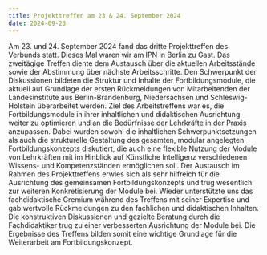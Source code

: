 ```yaml
---
title: Projekttreffen am 23 & 24. September 2024
date: 2024-09-23
---
```

Am 23. und 24. September 2024 fand das dritte Projekttreffen des Verbunds statt. Dieses Mal waren wir am IPN in Berlin zu Gast. Das zweitägige Treffen diente dem Austausch über die aktuellen Arbeitsstände sowie der Abstimmung über nächste Arbeitsschritte. Den Schwerpunkt der Diskussionen bildeten die Struktur und Inhalte der Fortbildungsmodule, die aktuell auf Grundlage der ersten Rückmeldungen von Mitarbeitenden der Landesinstitute aus Berlin-Brandenburg, Niedersachsen und Schleswig-Holstein überarbeitet werden. Ziel des Arbeitstreffens war es, die Fortbildungsmodule in ihrer inhaltlichen und didaktischen Ausrichtung weiter zu optimieren und an die Bedürfnisse der Lehrkräfte in der Praxis anzupassen. Dabei wurden sowohl die inhaltlichen Schwerpunktsetzungen als auch die strukturelle Gestaltung des gesamten, modular angelegten Fortbildungskonzepts diskutiert, die auch eine flexible Nutzung der Module von Lehrkräften mit im Hinblick auf Künstliche Intelligenz verschiedenen Wissens- und Kompetenzständen ermöglichen soll. Der Austausch im Rahmen des Projekttreffens erwies sich als sehr hilfreich für die Ausrichtung des gemeinsamen Fortbildungskonzepts und trug wesentlich zur weiteren Konkretisierung der Module bei.
Wieder unterstützte uns das fachdidaktische Gremium während des Treffens mit seiner Expertise und gab wertvolle Rückmeldungen zu den fachlichen und didaktischen Inhalten. Die konstruktiven Diskussionen und gezielte Beratung durch die Fachdidaktiker trug zu einer verbesserten Ausrichtung der Module bei. Die Ergebnisse des Treffens bilden somit eine wichtige Grundlage für die Weiterarbeit am Fortbildungskonzept.
